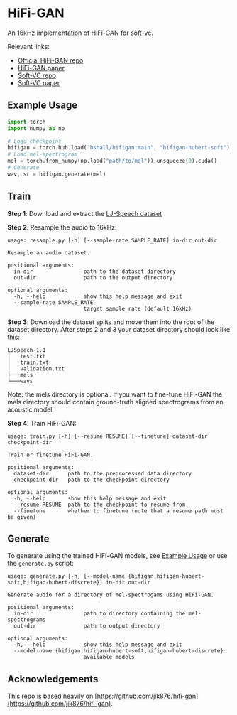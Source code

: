 # HiFi-GAN

An 16kHz implementation of HiFi-GAN for [soft-vc](https://github.com/bshall/soft-vc).

Relevant links:
- [Official HiFi-GAN repo](https://github.com/jik876/hifi-gan)
- [HiFi-GAN paper](https://arxiv.org/abs/2010.05646)
- [Soft-VC repo](https://github.com/bshall/soft-vc)
- [Soft-VC paper]()

## Example Usage

```python
import torch
import numpy as np

# Load checkpoint
hifigan = torch.hub.load("bshall/hifigan:main", "hifigan-hubert-soft").cuda()
# Load mel-spectrogram
mel = torch.from_numpy(np.load("path/to/mel")).unsqueeze(0).cuda()
# Generate
wav, sr = hifigan.generate(mel)
```

## Train

**Step 1**: Download and extract the [LJ-Speech dataset](https://keithito.com/LJ-Speech-Dataset/)

**Step 2**: Resample the audio to 16kHz:
```
usage: resample.py [-h] [--sample-rate SAMPLE_RATE] in-dir out-dir

Resample an audio dataset.

positional arguments:
  in-dir                path to the dataset directory
  out-dir               path to the output directory

optional arguments:
  -h, --help            show this help message and exit
  --sample-rate SAMPLE_RATE
                        target sample rate (default 16kHz)
```

**Step 3**: Download the dataset splits and move them into the root of the dataset directory.
After steps 2 and 3 your dataset directory should look like this:
```
LJSpeech-1.1
│   test.txt
│   train.txt
│   validation.txt
├───mels
└───wavs
```
Note: the mels directory is optional. If you want to fine-tune HiFi-GAN the mels directory should contain ground-truth aligned spectrograms from an acoustic model.

**Step 4**: Train HiFi-GAN:
```
usage: train.py [-h] [--resume RESUME] [--finetune] dataset-dir checkpoint-dir

Train or finetune HiFi-GAN.

positional arguments:
  dataset-dir      path to the preprocessed data directory
  checkpoint-dir   path to the checkpoint directory

optional arguments:
  -h, --help       show this help message and exit
  --resume RESUME  path to the checkpoint to resume from
  --finetune       whether to finetune (note that a resume path must be given)
```

## Generate
To generate using the trained HiFi-GAN models, see [Example Usage](#example-usage) or use the `generate.py` script:

```
usage: generate.py [-h] [--model-name {hifigan,hifigan-hubert-soft,hifigan-hubert-discrete}] in-dir out-dir

Generate audio for a directory of mel-spectrogams using HiFi-GAN.

positional arguments:
  in-dir                path to directory containing the mel-spectrograms
  out-dir               path to output directory

optional arguments:
  -h, --help            show this help message and exit
  --model-name {hifigan,hifigan-hubert-soft,hifigan-hubert-discrete}
                        available models
```

## Acknowledgements
This repo is based heavily on [https://github.com/jik876/hifi-gan](https://github.com/jik876/hifi-gan).